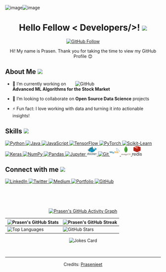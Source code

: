 ![image](https://github.com/user-attachments/assets/4e662eec-2013-4cc2-b21b-95fc917aacd4)![image](https://github.com/user-attachments/assets/137d24e0-a1ef-43af-b563-614f4e53988a)<h1 align="center"> Hello Fellow &lt; Developers/&gt;! <img src="https://raw.githubusercontent.com/MartinHeinz/MartinHeinz/master/wave.gif" width="30px"> </h1>
<p align="center">
</p>
<p align="center">  
  
  <a href="https://github.com/theprasenjeet">
    <img src="https://img.shields.io/github/followers/theprasenjeet?label=Follow&style=social" alt="GitHub Follow">
  </a>
</p>

<div size="20px" align="center"> 
  Hi! My name is Prasen. Thank you for taking the time to view my GitHub Profile 😊 
</div>

<h2> About Me <img src="https://media0.giphy.com/media/KDDpcKigbfFpnejZs6/giphy.gif?cid=ecf05e47oy6f4zjs8g1qoiystc56cu7r9tb8a1fe76e05oty&rid=giphy.gif" width="100px"></h2>
<img width="55%" align="right" alt="GitHub" src="https://raw.githubusercontent.com/onimur/.github/master/.resources/git-header.svg">

<ul>
  <li>
    <p>🔭 I’m currently working on <strong>Advanced ML Algorithms for the Stock Market</strong></p>
  </li>
  <li>
    <p>👯 I’m looking to collaborate on <strong>Open Source Data Science</strong> projects</p>
  </li>
  <li>
    <p>⚡ Fun fact: I love working with data and turning it into actionable insights!</p>
  </li>
</ul>

<h2> Skills <img src="https://media2.giphy.com/media/QssGEmpkyEOhBCb7e1/giphy.gif?cid=ecf05e47a0n3gi1bfqntqmob8g9aid1oyj2wr3ds3mg700bl&rid=giphy.gif" width="32px"> </h2>

<!-- Languages and Tools Icons -->
<p align="left">
  <!-- Programming Languages -->
  <a href="https://www.python.org" target="_blank"> 
    <img width="32px" src="https://raw.githubusercontent.com/rahulbanerjee26/githubAboutMeGenerator/main/icons/python.svg" alt="Python"> 
  </a>
  <a href="https://www.java.com" target="_blank"> 
    <img width="32px" src="https://raw.githubusercontent.com/rahulbanerjee26/githubAboutMeGenerator/main/icons/java.svg" alt="Java"> 
  </a>
  <a href="https://developer.mozilla.org/en-US/docs/Web/JavaScript" target="_blank"> 
    <img width="32px" src="https://raw.githubusercontent.com/rahulbanerjee26/githubAboutMeGenerator/main/icons/javascript.svg" alt="JavaScript"> 
  </a>
  
  <!-- ML Frameworks and Libraries -->
  <a href="https://www.tensorflow.org" target="_blank"> 
    <img width="32px" src="https://www.vectorlogo.zone/logos/tensorflow/tensorflow-icon.svg" alt="TensorFlow"> 
  </a>
  <a href="https://pytorch.org/" target="_blank"> 
    <img width="32px" src="https://www.vectorlogo.zone/logos/pytorch/pytorch-icon.svg" alt="PyTorch"> 
  </a>
  <a href="https://scikit-learn.org/" target="_blank"> 
    <img width="32px" src="https://raw.githubusercontent.com/rahulbanerjee26/githubAboutMeGenerator/main/icons/scikit.svg" alt="Scikit-Learn"> 
  </a>
  <a href="https://keras.io/" target="_blank"> 
    <img width="32px" src="https://www.vectorlogo.zone/logos/keras/keras-icon.svg" alt="Keras"> 
  </a>
  <a href="https://www.numpy.org/" target="_blank"> 
    <img width="32px" src="https://upload.wikimedia.org/wikipedia/commons/thumb/3/31/NumPy_logo_2020.svg/1024px-NumPy_logo_2020.svg" alt="NumPy"> 
  </a>
  <a href="https://pandas.pydata.org/" target="_blank"> 
    <img width="32px" src="https://raw.githubusercontent.com/rahulbanerjee26/githubAboutMeGenerator/main/icons/pandas.svg" alt="Pandas"> 
  </a>
  <a href="https://jupyter.org/" target="_blank"> 
    <img width="32px" src="https://raw.githubusercontent.com/rahulbanerjee26/githubAboutMeGenerator/main/icons/jupyter.svg" alt="Jupyter"> 
  </a>
  
  <!-- Additional Tools -->
  <a href="https://www.docker.com/" target="_blank"> 
    <img width="32px" src="https://raw.githubusercontent.com/devicons/devicon/master/icons/docker/docker-original-wordmark.svg" alt="Docker"> 
  </a>
  <a href="https://git-scm.com/" target="_blank"> 
    <img width="32px" src="https://www.vectorlogo.zone/logos/git-scm/git-scm-icon.svg" alt="Git"> 
  </a>
  <a href="https://www.mysql.com/" target="_blank"> 
    <img width="32px" src="https://raw.githubusercontent.com/devicons/devicon/master/icons/mysql/mysql-original-wordmark.svg" alt="MySQL"> 
  </a>
  <a href="https://www.mongodb.com/" target="_blank"> 
    <img width="32px" src="https://raw.githubusercontent.com/devicons/devicon/master/icons/mongodb/mongodb-original-wordmark.svg" alt="MongoDB"> 
  </a>
  <a href="https://www.redis.io/" target="_blank"> 
    <img width="32px" src="https://raw.githubusercontent.com/devicons/devicon/master/icons/redis/redis-original-wordmark.svg" alt="Redis"> 
  </a>
</p>

<h2> Connect with me <img src="https://raw.githubusercontent.com/ShahriarShafin/ShahriarShafin/main/Assets/handshake.gif" width="100px"> </h2>
<p align="left">
  <a href="https://www.linkedin.com/in/theprasenjeet" target="_blank">
    <img width="32px" src="https://raw.githubusercontent.com/rahulbanerjee26/githubAboutMeGenerator/main/icons/linked-in-alt.svg" alt="LinkedIn">
  </a>
  <a href="https://www.twitter.com/theprasenjeet" target="_blank">
    <img width="32px" src="https://raw.githubusercontent.com/rahulbanerjee26/githubAboutMeGenerator/main/icons/twitter.svg" alt="Twitter">
  </a>
  <a href="https://medium.com/@theprasenjeet" target="_blank">
    <img width="32px" src="https://raw.githubusercontent.com/rahulbanerjee26/githubAboutMeGenerator/main/icons/medium.svg" alt="Medium">
  </a>
  <a href="https://theprasenjeet.me/" target="_blank">
    <img width="32px" src="https://raw.githubusercontent.com/rahulbanerjee26/githubAboutMeGenerator/main/icons/portfolio.png" alt="Portfolio">
  </a>
  <a href="https://www.github.com/theprasenjeet" target="_blank">
    <img width="32px" src="https://raw.githubusercontent.com/rahulbanerjee26/githubAboutMeGenerator/main/icons/github.svg" alt="GitHub">
  </a>
</p>

<br>
<br>
<br>

<p align="center">
  <a href="https://git.io/praseanscience">
    <img src="https://activity-graph.herokuapp.com/graph?username=theprasenjeet&theme=tokyonight" alt="Prasen's GitHub Activity Graph">
  </a>
</p>

<table align="center">
  <thead>
    <tr>
      <th>
        <img src="https://github-readme-stats.vercel.app/api?username=theprasenjeet&show_icons=true&theme=tokyonight" alt="Prasen's GitHub Stats">
      </th>
      <th>
        <img src="https://github-readme-streak-stats.herokuapp.com/?user=theprasenjeet&theme=tokyonight" alt="Prasen's GitHub Streak">
      </th>
    </tr>
  </thead>
  <tbody>
    <tr>
      <td>
        <img src="https://github-readme-stats.vercel.app/api/top-langs/?username=theprasenjeet&theme=tokyonight&layout=compact" alt="Top Languages">
      </td>
      <td>
        <img src="https://github-readme-stats.vercel.app/api?username=theprasenjeet&show_icons=true&locale=en&count_private=true&hide_rank=true&custom_title=My%20GitHub%20Stats&disable_animations=true&theme=tokyonight" alt="GitHub Stars">
      </td>
    </tr>
  </tbody>
</table>

<p align="center">
  <img src="https://readme-jokes.vercel.app/api?theme=tokyonight" alt="Jokes Card">
</p>

<br>
<hr>
<p align="center">Credits: <a href="https://github.com/theprasenjeet">Prasenjeet</a></p>
